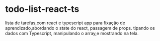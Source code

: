 # todo-list-react-ts
lista de tarefas,com react e typescript
app para fixação de aprendizado,abordando o state do react, passagem de props.
tipando os dados com Typescript, manipulando o array,e mostrando na tela.
